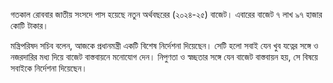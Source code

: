 গতকাল রোববার জাতীয় সংসদে পাস হয়েছে নতুন অর্থবছরের (২০২৪-২৫) বাজেট। এবারের বাজেট ৭ লাখ ৯৭ হাজার কোটি টাকার।

মন্ত্রিপরিষদ সচিব বলেন, আজকে প্রধানমন্ত্রী একটি বিশেষ নির্দেশনা দিয়েছেন। সেটি হলো সবাই যেন খুব যত্নের সঙ্গে ও নজরদারির মধ্য দিয়ে বাজেট বাস্তবায়নে মনোযোগ দেন। নিপুণতা ও স্বচ্ছতার সঙ্গে যেন বাজেট বাস্তবায়ন হয়, সে বিষয়ে সবাইকে নির্দেশনা দিয়েছেন।
